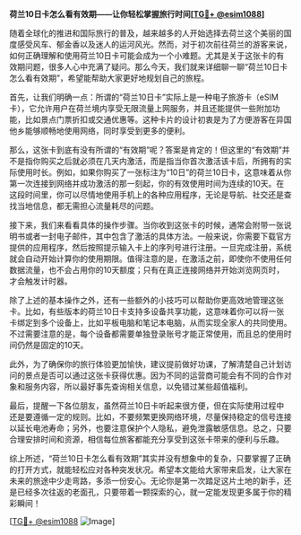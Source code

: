 **荷兰10日卡怎么看有效期——让你轻松掌握旅行时间[[TG💪+ @esim1088](https://t.me/s/esim1088)]**

随着全球化的推进和国际旅行的普及，越来越多的人开始选择去荷兰这个美丽的国度感受风车、郁金香以及迷人的运河风光。然而，对于初次前往荷兰的游客来说，如何正确理解和使用荷兰10日卡可能会成为一个小难题。尤其是关于这张卡的有效期问题，很多人心中充满了疑问。那么今天，我们就来详细聊一聊“荷兰10日卡怎么看有效期”，希望能帮助大家更好地规划自己的旅程。

首先，让我们明确一点：所谓的“荷兰10日卡”实际上是一种电子旅游卡（eSIM卡），它允许用户在荷兰境内享受无限流量上网服务，并且还能提供一些附加功能，比如景点门票折扣或交通优惠等。这种卡片的设计初衷是为了方便游客在异国他乡能够顺畅地使用网络，同时享受到更多的便利。

那么，这张卡到底有没有所谓的“有效期”呢？答案是肯定的！但这里的“有效期”并不是指你购买之后就必须在几天内激活，而是指当你首次激活该卡后，所拥有的实际使用时长。例如，如果你购买了一张标注为“10日”的荷兰10日卡，这意味着从你第一次连接到网络并成功激活的那一刻起，你的有效使用时间为连续的10天。在这段时间里，你可以尽情地使用手机上的各种应用程序，无论是导航、社交还是查找当地信息，都无需担心流量耗尽的问题。

接下来，我们来看看具体的操作步骤。当你收到这张卡的时候，通常会附带一张说明书或者一封电子邮件，其中包含了激活的具体方法。一般来说，你需要下载官方提供的应用程序，然后按照提示输入卡上的序列号进行注册。一旦完成注册，系统就会自动开始计算你的使用期限。值得注意的是，在激活之前，即使你不使用任何数据流量，也不会占用你的10天额度；只有在真正连接网络并开始浏览网页时，才会触发计时器。

除了上述的基本操作之外，还有一些额外的小技巧可以帮助你更高效地管理这张卡。比如，有些版本的荷兰10日卡支持多设备共享功能，这意味着你可以将一张卡绑定到多个设备上，比如平板电脑和笔记本电脑，从而实现全家人的共同使用。不过需要注意的是，每个设备都需要单独登录账号才能正常使用，而且总的使用时间仍然是固定的10天。

此外，为了确保你的旅行体验更加愉快，建议提前做好功课，了解清楚自己计划访问的景点是否可以通过这张卡获得优惠。因为不同的运营商可能会有不同的合作对象和服务内容，所以最好事先查询相关信息，以免错过某些超值福利。

最后，提醒一下各位朋友，虽然荷兰10日卡听起来很方便，但在实际使用过程中还是要遵循一定的规则。比如，不要频繁更换网络环境，尽量保持稳定的信号连接以延长电池寿命；另外，也要注意保护个人隐私，避免泄露敏感信息。总之，只要合理安排时间和资源，相信每位旅客都能充分享受到这张卡带来的便利与乐趣。

综上所述，“荷兰10日卡怎么看有效期”其实并没有想象中的复杂，只要掌握了正确的打开方式，就能轻松应对各种突发状况。希望本文能给大家带来启发，让大家在未来的旅途中少走弯路，多添一份安心。无论你是第一次踏足这片土地的新手，还是已经多次往返的老面孔，只要带着一颗探索的心，就一定能发现更多属于你的精彩瞬间！

[[TG💪+ @esim1088](https://t.me/s/esim1088) ![Image](https://i.postimg.cc/4NQfJmqS/Snipaste-2025-05-13-00-14-12.png)]